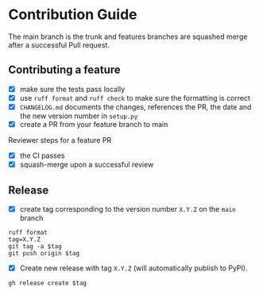 # Contribution Guide

The main branch is the trunk and features branches are squashed merge after a successful Pull request.

## Contributing a feature

- [X] make sure the tests pass locally
- [X] use `ruff format` and `ruff check` to make sure the formatting is correct
- [X] `CHANGELOG.md` documents the changes, references the PR, the date and the new version number in `setup.py`
- [X] create a PR from your feature branch to main

Reviewer steps for a feature PR
- [X] the CI passes
- [X] squash-merge upon a successful review

## Release

- [X] create tag corresponding to the version number `X.Y.Z` on the `main` branch

```shell
ruff format
tag=X.Y.Z
git tag -a $tag 
git push origin $tag
```

- [X] Create new release with tag `X.Y.Z` (will automatically publish to PyPI).

```shell 
gh release create $tag
```
